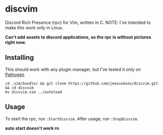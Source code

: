 # discvim
Discord Rich Presence (rpc) for Vim, written in C.
NOTE: I've intended to make this work only in Linux.

**Can't add assets to discord applications, so the rpc is without pictures right now.**

## Installing
This should work with any plugin manager, but I've tested it only on [Pathogen](https://github.com/tpope/vim-pathogen)
```
cd .vim/bundle/ && git clone https://github.com/jeesusmies/discvim.git && cd discvim
mv discvim.vim ../autoload
```

## Usage
To start the rpc, run `:StartDiscvim`.
After usage, run `:StopDiscvim`.

**auto start doesn't work rn**
